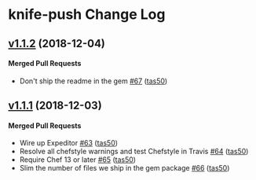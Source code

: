 # knife-push Change Log

<!-- latest_release -->
<!-- latest_release -->

<!-- release_rollup -->
<!-- release_rollup -->

<!-- latest_stable_release -->
## [v1.1.2](https://github.com/chef/knife-push/tree/v1.1.2) (2018-12-04)

#### Merged Pull Requests
- Don&#39;t ship the readme in the gem [#67](https://github.com/chef/knife-push/pull/67) ([tas50](https://github.com/tas50))
<!-- latest_stable_release -->

## [v1.1.1](https://github.com/chef/knife-push/tree/v1.1.1) (2018-12-03)

#### Merged Pull Requests
- Wire up Expeditor [#63](https://github.com/chef/knife-push/pull/63) ([tas50](https://github.com/tas50))
- Resolve all chefstyle warnings and test Chefstyle in Travis [#64](https://github.com/chef/knife-push/pull/64) ([tas50](https://github.com/tas50))
- Require Chef 13 or later [#65](https://github.com/chef/knife-push/pull/65) ([tas50](https://github.com/tas50))
- Slim the number of files we ship in the gem package [#66](https://github.com/chef/knife-push/pull/66) ([tas50](https://github.com/tas50))